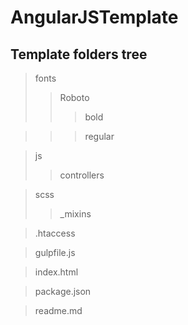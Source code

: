 # AngularJSTemplate
## Template folders tree

> fonts
>> Roboto
>>> bold

>>> regular

> js
>> controllers

> scss
>> _mixins

> .htaccess

> gulpfile.js

> index.html

> package.json

> readme.md